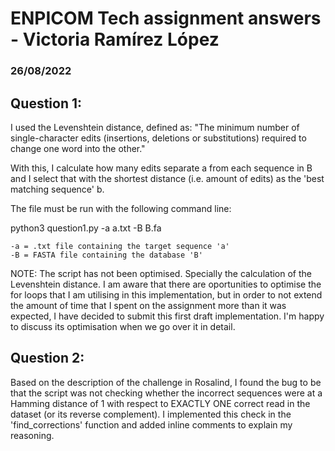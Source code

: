 # ENPICOM Tech assignment answers - Victoria Ramírez López
### 26/08/2022

## Question 1: 

I used the Levenshtein distance, defined as: "The minimum number of single-character edits 
(insertions, deletions or substitutions) required to change one word into the other."

With this, I calculate how many edits separate a from each sequence in B and I select that
with the shortest distance (i.e. amount of edits) as the 'best matching sequence' b. 

The file must be run with the following command line:

python3 question1.py -a a.txt -B B.fa

	-a = .txt file containing the target sequence 'a' 
	-B = FASTA file containing the database 'B' 
	
NOTE: The script has not been optimised. Specially the calculation of the Levenshtein distance.
I am aware that there are oportunities to optimise the for loops that I am utilising in this
implementation, but in order to not extend the amount of time that I spent on the assignment 
more than it was expected, I have decided to submit this first draft implementation. I'm 
happy to discuss its optimisation when we go over it in detail. 

## Question 2:

Based on the description of the challenge in Rosalind, I found the bug to be that the script
was not checking whether the incorrect sequences were at a Hamming distance of 1 with respect 
to EXACTLY ONE correct read in the dataset (or its reverse complement). I implemented this 
check in the 'find_corrections' function and added inline comments to explain my reasoning. 



 

